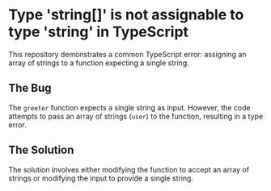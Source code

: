 # Type 'string[]' is not assignable to type 'string' in TypeScript

This repository demonstrates a common TypeScript error: assigning an array of strings to a function expecting a single string.

## The Bug
The `greeter` function expects a single string as input. However, the code attempts to pass an array of strings (`user`) to the function, resulting in a type error.

## The Solution
The solution involves either modifying the function to accept an array of strings or modifying the input to provide a single string.